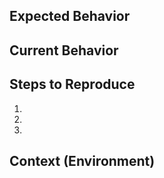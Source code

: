 <!--- Provide a general summary of the issue in the Title above -->

## Expected Behavior
<!--- Tell us what should happen -->

## Current Behavior
<!--- Tell us what happens instead of the expected behavior -->

## Steps to Reproduce
<!--- Provide a link to a live example, or an unambiguous set of steps to -->
<!--- reproduce this bug. Include code to reproduce, if relevant -->
1.
2.
3.


## Context (Environment)
<!--- How has this issue affected you? What are you trying to accomplish? -->
<!--- Providing context helps us come up with a solution that is most useful in the real world -->
